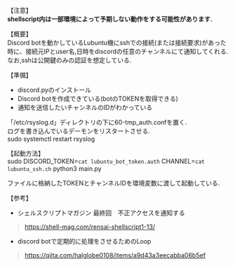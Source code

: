 【注意】  
**shellscript内は一部環境によって予期しない動作をする可能性があります.**

【概要】  
Discord botを動かしているLubuntu機にsshでの接続(または接続要求)があった時に、接続元IPとuser名,日時をdiscordの任意のチャンネルにて通知してくれる.
なお,sshは公開鍵のみの認証を想定している.

【準備】
 - discord.pyのインストール  
 - Discord botを作成できている(botのTOKENを取得できる)  
 - 通知を送信したいチャンネルのIDがわかっている  

「/etc/rsyslog.d」ディレクトリの下に60-tmp_auth.confを置く.  
ログを書き込んでいるデーモンをリスタートさせる.  
sudo systemctl restart rsyslog

【起動方法】  
sudo DISCORD_TOKEN=`cat lubuntu_bot_token.auth` CHANNEL=`cat lubuntu_ssh.ch` python3 main.py

ファイルに格納したTOKENとチャンネルIDを環境変数に渡して起動している.


【参考】  
 - シェルスクリプトマガジン 最終回　不正アクセスを通知する  
> https://shell-mag.com/rensai-shellscript1-13/
 - discord botで定期的に処理をさせるためのLoop
> https://qiita.com/halglobe0108/items/a9d43a3eecabba06b5ef

